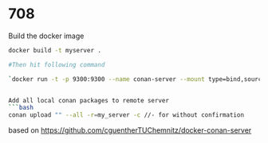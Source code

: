 # 708


Build the docker image
```bash
docker build -t myserver .

#Then hit following command

`docker run -t -p 9300:9300 --name conan-server --mount type=bind,source="$(pwd)"/,target=/app conan_server_image`


Add all local conan packages to remote server
```bash
conan upload "" --all -r=my_server -c //- for without confirmation
```


based on https://github.com/cguentherTUChemnitz/docker-conan-server
